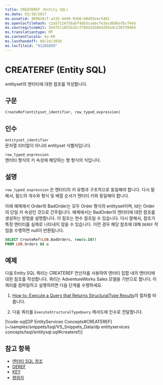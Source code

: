 ```yaml
---
title: CREATEREF (Entity SQL)
ms.date: 03/30/2017
ms.assetid: 489828cf-a335-4449-9360-b0d92eec5481
ms.openlocfilehash: c2a57116f56abf4db3caabcfe3acd0d8afbcf4eb
ms.sourcegitcommit: 5b475c1855b32cf78d2d1bbb4295e4c236f39464
ms.translationtype: MT
ms.contentlocale: ko-KR
ms.lasthandoff: 09/24/2020
ms.locfileid: "91201059"
---
```

# <a name="createref-entity-sql"></a>CREATEREF (Entity SQL)

entityset의 엔터티에 대한 참조를 작성합니다.  
  
## <a name="syntax"></a>구문  
  
```sql  
CreateRef(entityset_identifier, row_typed_expression)  
```  
  
## <a name="arguments"></a>인수  

 `entityset_identifier`  
 문자열 리터럴이 아니라 entityset 식별자입니다.  
  
 `row_typed_expression`  
 엔터티 형식의 키 속성에 해당하는 행 형식의 식입니다.  
  
## <a name="remarks"></a>설명  

 `row_typed_expression` 은 엔터티의 키 유형과 구조적으로 동일해야 합니다. 다시 말해서, 필드의 개수와 형식 및 배열 순서가 엔터티 키와 동일해야 합니다.  
  
 아래 예제에서 Order와 BadOrder는 모두 Order 형식의 entityset이며, Id는 Order의 단일 키 속성인 것으로 간주됩니다. 예제에서는 BadOrder의 엔터티에 대한 참조를 생성하는 방법을 설명합니다. 이 참조는 현수 참조일 수 있습니다.  다시 말해서, 참조가 특정 엔터티를 실제로 나타내지 않을 수 있습니다. 이런 경우 해당 참조에 대해 `DEREF` 작업을 수행하면 null이 반환됩니다.  
  
```sql  
SELECT CreateRef(LOB.BadOrders, row(o.Id))
FROM LOB.Orders AS o
```  
  
## <a name="example"></a>예제  

 다음 Entity SQL 쿼리는 CREATEREF 연산자를 사용하여 엔터티 집합 내의 엔터티에 대한 참조를 작성합니다. 쿼리는 AdventureWorks Sales 모델을 기반으로 합니다. 이 쿼리를 컴파일하고 실행하려면 다음 단계를 수행하세요.  
  
1. [How to: Execute a Query that Returns StructuralType Results](../how-to-execute-a-query-that-returns-structuraltype-results.md)의 절차를 따릅니다.  
  
2. 다음 쿼리를 `ExecuteStructuralTypeQuery` 메서드에 인수로 전달합니다.  
  
 [!code-sql[DP EntityServices Concepts#CREATEREF](~/samples/snippets/tsql/VS_Snippets_Data/dp entityservices concepts/tsql/entitysql.sql#createref)]  
  
## <a name="see-also"></a>참고 항목

- [엔터티 SQL 참조](entity-sql-reference.md)
- [DEREF](deref-entity-sql.md)
- [KEY](key-entity-sql.md)
- [행위자](ref-entity-sql.md)
